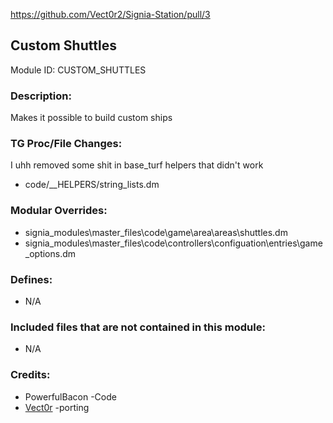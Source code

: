 https://github.com/Vect0r2/Signia-Station/pull/3

## Custom Shuttles

Module ID: CUSTOM_SHUTTLES

### Description:
Makes it possible to build custom ships

### TG Proc/File Changes:

I uhh removed some shit in base_turf helpers that didn't work

- code/__HELPERS/string_lists.dm

### Modular Overrides:

- signia_modules\master_files\code\game\area\areas\shuttles.dm
- signia_modules\master_files\code\controllers\configuation\entries\game_options.dm


### Defines:

- N/A

### Included files that are not contained in this module:

- N/A

### Credits:

- PowerfulBacon -Code
- [Vect0r](https://github.com/Vect0r2) -porting
